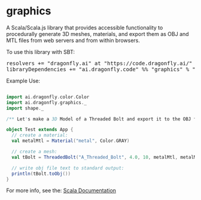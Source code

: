 # graphics
A Scala/Scala.js library that provides accessible functionality to procedurally generate 3D meshes, materials, and export them as OBJ and MTL files from web servers and from within browsers.

To use this library with SBT:
<pre>
resolvers += "dragonfly.ai" at "https://code.dragonfly.ai/"
libraryDependencies += "ai.dragonfly.code" %% "graphics" % "0.1"
</pre>

Example Use:
```scala

import ai.dragonfly.color.Color
import ai.dragonfly.graphics._
import shape._

/** Let's make a 3D Model of a Threaded Bolt and export it to the OBJ file format. */

object Test extends App {
  // create a material:
  val metalMtl = Material("metal", Color.GRAY)

  // create a mesh:
  val tBolt = ThreadedBolt("A_Threaded_Bolt", 4.0, 10, metalMtl, metalMtl)

  // write obj file text to standard output:
  println(tBolt.toObj())
}

```

For more info, see the: <a href="https://dragonfly.ai/doc/graphics/2.13/0.1/ai/dragonfly/index.html">Scala Documentation</a>

